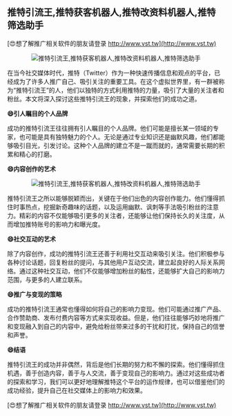 ## **推特引流王,推特获客机器人,推特改资料机器人,推特筛选助手**

[😍想了解推广相关软件的朋友请登录 http://www.vst.tw](http://www.vst.tw)

 <center><img src="https://vst.tw/MP4/tuiguang/png/8.png" alt="推特引流王,推特获客机器人,推特改资料机器人,推特筛选助手"></center>

在当今社交媒体时代，推特（Twitter）作为一种快速传播信息和观点的平台，已经成为了许多人推广自己、吸引关注的重要工具。在这个虚拟世界里，有一群被称为“推特引流王”的人，他们以独特的方式利用推特的力量，吸引了大量的关注者和粉丝。本文将深入探讨这些推特引流王的现象，并探索他们的成功之道。

**😄引人瞩目的个人品牌**

成功的推特引流王往往拥有引人瞩目的个人品牌。他们可能是擅长某一领域的专家，也可能是具有独特魅力的个人。无论是通过专业知识还是幽默风趣，他们都能够吸引目光，引发讨论。这种个人品牌的建立不是一蹴而就的，通常需要长期的积累和精心的打磨。

**😄内容创作的艺术**

 <center><img src="https://vst.tw/MP4/tuiguang/png/4.png" alt="推特引流王,推特获客机器人,推特改资料机器人,推特筛选助手"></center>

推特引流王之所以能够脱颖而出，关键在于他们出色的内容创作能力。他们懂得抓住时事热点，挖掘新奇趣味的话题，以及运用幽默、讽刺等手法吸引粉丝的注意力。精彩的内容不仅能够吸引更多的关注者，还能够让他们保持长久的关注度，从而增加推特账号的影响力和曝光度。

**😄社交互动的艺术**

除了内容创作，成功的推特引流王还善于利用社交互动来吸引关注。他们积极参与各种讨论话题，回复粉丝的提问，与其他用户互动交流，建立起良好的人际关系网络。通过这种社交互动，他们不仅能够增加粉丝的黏性，还能够扩大自己的影响力范围，与更多的人建立联系。

**😄推广与变现的策略**

成功的推特引流王通常也懂得如何将自己的影响力变现。他们可能通过推广产品、合作赞助商、发布付费内容等方式来实现收益。但是，他们往往能够巧妙地将推广和变现融入到自己的内容中，避免给粉丝带来过多的干扰和打扰，保持自己的信誉和声誉。

**😄结语**

推特引流王的成功并非偶然，背后是他们长期的努力和不懈的探索。他们懂得抓住机遇，善于创造内容，善于与人交流，善于变现自己的影响力。通过对这些成功者的探索和学习，我们可以更好地理解推特这个平台的运作规律，也可以借鉴他们的成功经验，提升自己在社交媒体上的影响力和效果。

[😍想了解推广相关软件的朋友请登录 http://www.vst.tw](http://www.vst.tw)



